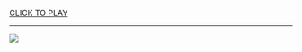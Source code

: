 
<a href="https://premium76.site?title=games_unblocked_2024&ref=13M">CLICK TO PLAY</a></h3>
<hr>

<a href="https://premium76.site?title=games_unblocked_2024&ref=13M"><img src="https://clearcache.store/games.png"></a>


